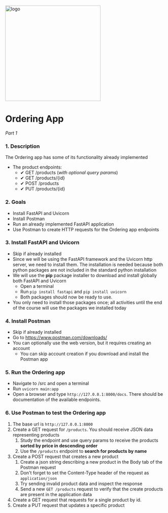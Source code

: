 <img src="https://webassets.telerikacademy.com/images/default-source/logos/telerik-academy.svg" alt="logo" width="300px" style="margin-top: 20px;"/>

# Ordering App

_Part 1_

### 1. Description
The Ordering app has some of its functionality already implemented
- The product endpoints:
    - ✔ GET /products (*with optional query params*)
    - ✔ GET /products/{id}
    - ✔ POST /products
    - ✔ PUT /products/{id}

### 2. Goals  
- Install FastAPI and Uvicorn
- Install Postman
- Run an already implemented FastAPI application
- Use Postman to create HTTP requests for the Ordering app endpoints

### 3. Install FastAPI and Uvicorn

- Skip if already installed
- Since we will be using the FastAPI framework and the Uvicorn http server, we need to install them. The installation is needed because both python packages are not included in the standard python installation
- We will use the **pip** package installer to download and install globally both FastAPI and Uvicorn
    - Open a terminal
    - Run `pip install fastapi` and `pip install uvicorn`
    - Both packages should now be ready to use. 
- You only need to install those packages once; all activities until the end of the course will use the packages we installed today

### 4. Install Postman
- Skip if already installed
- Go to https://www.postman.com/downloads/
- You can optionally use the web version, but it requires creating an account
    - You can skip account creation if you download and install the Postman app

### 5. Run the Ordering app
- Navigate to /src and open a terminal
- Run `uvicorn main:app`
- Open a browser and type `http://127.0.0.1:8000/docs`. There should be documentation of the available endpoints.

### 6. Use Postman to test the Ordering app  

1. The base url is `http://127.0.0.1:8000`
1. Create a GET request for `/products`. You should receive JSON data representing products
    1. Study the endpoint and use query params to receive the products **sorted by price in descending order**
    1. Use the `/products` endpoint to **search for products by name**
1. Create a POST request that creates a new product
    1. Create a json string describing a new product in the Body tab of the Postman request
    1. Don't forget to set the Content-Type header of the request as `application/json`
    1. Try sending invalid product data and inspect the response
    1. Send a new `GET /products` request to verify that the create products are present in the application data
1. Create a GET request that requests for a single product by id.
1. Create a PUT request that updates a specific product